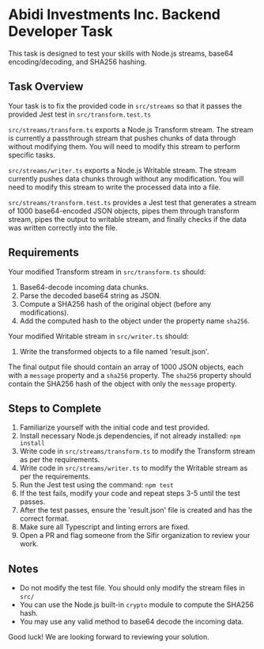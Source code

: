 # Abidi Investments Inc. Backend Developer Task

This task is designed to test your skills with Node.js streams, base64 encoding/decoding, and SHA256 hashing. 

## Task Overview

Your task is to fix the provided code in `src/streams` so that it passes the provided Jest test in `src/transform.test.ts`

`src/streams/transform.ts` exports a Node.js Transform stream. The stream is currently a passthrough stream that pushes chunks of data through without modifying them. You will need to modify this stream to perform specific tasks.

`src/streams/writer.ts` exports a Node.js Writable stream. The stream currently pushes data chunks through without any modification. You will need to modify this stream to write the processed data into a file.

`src/streams/transform.test.ts` provides a Jest test that generates a stream of 1000 base64-encoded JSON objects, pipes them through transform stream, pipes the output to writable stream, and finally checks if the data was written correctly into the file.

## Requirements

Your modified Transform stream in `src/transform.ts` should:

1. Base64-decode incoming data chunks.
2. Parse the decoded base64 string as JSON.
3. Compute a SHA256 hash of the original object (before any modifications).
4. Add the computed hash to the object under the property name `sha256`.

Your modified Writable stream in `src/writer.ts` should:

1. Write the transformed objects to a file named 'result.json'.

The final output file should contain an array of 1000 JSON objects, each with a `message` property and a `sha256` property. The `sha256` property should contain the SHA256 hash of the object with only the `message` property.

## Steps to Complete

1. Familiarize yourself with the initial code and test provided.
2. Install necessary Node.js dependencies, if not already installed: `npm install`
3. Write code in `src/streams/transform.ts` to modify the Transform stream as per the requirements.
4. Write code in `src/streams/writer.ts` to modify the Writable stream as per the requirements.
5. Run the Jest test using the command: `npm test`
6. If the test fails, modify your code and repeat steps 3-5 until the test passes.
7. After the test passes, ensure the 'result.json' file is created and has the correct format.
8. Make sure all Typescript and linting errors are fixed.
10. Open a PR and flag someone from the Sifir organization to review your work.

## Notes

- Do not modify the test file. You should only modify the stream files in `src/`
- You can use the Node.js built-in `crypto` module to compute the SHA256 hash.
- You may use any valid method to base64 decode the incoming data.

Good luck! We are looking forward to reviewing your solution.
